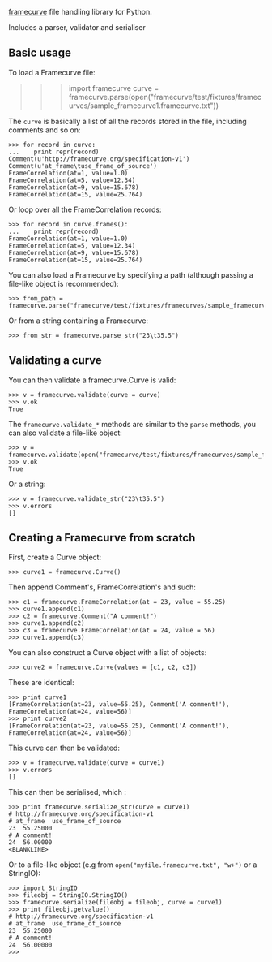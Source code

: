 [framecurve](http://framecurve.org) file handling library for Python.

Includes a parser, validator and serialiser

## Basic usage

To load a Framecurve file:

   >>> import framecurve
   >>> curve = framecurve.parse(open("framecurve/test/fixtures/framecurves/sample_framecurve1.framecurve.txt"))

The `curve` is basically a list of all the records stored in the file,
including comments and so on:

    >>> for record in curve:
    ...    print repr(record)
    Comment(u'http://framecurve.org/specification-v1')
    Comment(u'at_frame\tuse_frame_of_source')
    FrameCorrelation(at=1, value=1.0)
    FrameCorrelation(at=5, value=12.34)
    FrameCorrelation(at=9, value=15.678)
    FrameCorrelation(at=15, value=25.764)

Or loop over all the FrameCorrelation records:

    >>> for record in curve.frames():
    ...    print repr(record)
    FrameCorrelation(at=1, value=1.0)
    FrameCorrelation(at=5, value=12.34)
    FrameCorrelation(at=9, value=15.678)
    FrameCorrelation(at=15, value=25.764)


You can also load a Framecurve by specifying a path (although passing a file-like object is recommended):

    >>> from_path = framecurve.parse("framecurve/test/fixtures/framecurves/sample_framecurve1.framecurve.txt")

Or from a string containing a Framecurve:

    >>> from_str = framecurve.parse_str("23\t35.5")

## Validating a curve

You can then validate a framecurve.Curve is valid:

    >>> v = framecurve.validate(curve = curve)
    >>> v.ok
    True

The `framecurve.validate_*` methods are similar to the `parse`
methods, you can also validate a file-like object:

    >>> v = framecurve.validate(open("framecurve/test/fixtures/framecurves/sample_framecurve1.framecurve.txt"))
    >>> v.ok
    True

Or a string:

    >>> v = framecurve.validate_str("23\t35.5")
    >>> v.errors
    []

## Creating a Framecurve from scratch

First, create a Curve object:

    >>> curve1 = framecurve.Curve()

Then append Comment's, FrameCorrelation's and such:

    >>> c1 = framecurve.FrameCorrelation(at = 23, value = 55.25)
    >>> curve1.append(c1)
    >>> c2 = framecurve.Comment("A comment!")
    >>> curve1.append(c2)
    >>> c3 = framecurve.FrameCorrelation(at = 24, value = 56)
    >>> curve1.append(c3)

You can also construct a Curve object with a list of objects:

    >>> curve2 = framecurve.Curve(values = [c1, c2, c3])

These are identical:

    >>> print curve1
    [FrameCorrelation(at=23, value=55.25), Comment('A comment!'), FrameCorrelation(at=24, value=56)]
    >>> print curve2
    [FrameCorrelation(at=23, value=55.25), Comment('A comment!'), FrameCorrelation(at=24, value=56)]


This curve can then be validated:

    >>> v = framecurve.validate(curve = curve1)
    >>> v.errors
    []


This can then be serialised, which :

    >>> print framecurve.serialize_str(curve = curve1)
    # http://framecurve.org/specification-v1
    # at_frame	use_frame_of_source
    23	55.25000
    # A comment!
    24	56.00000
    <BLANKLINE>

Or to a file-like object (e.g from `open("myfile.framecurve.txt", "w+")` or a StringIO):

    >>> import StringIO
    >>> fileobj = StringIO.StringIO()
    >>> framecurve.serialize(fileobj = fileobj, curve = curve1)
    >>> print fileobj.getvalue()
    # http://framecurve.org/specification-v1
    # at_frame	use_frame_of_source
    23	55.25000
    # A comment!
    24	56.00000
    >>>
